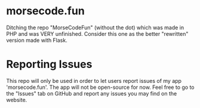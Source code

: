 # morsecode.fun
Ditching the repo "MorseCodeFun" (without the dot) which was made in PHP and was VERY unfinished. Consider this one as the better "rewritten" version made with Flask.

# Reporting Issues
This repo will only be used in order to let users report issues of my app 'morsecode.fun'. The app will not be open-source for now. Feel free to go to the "Issues" tab on GitHub and report any issues you may find on the website.

